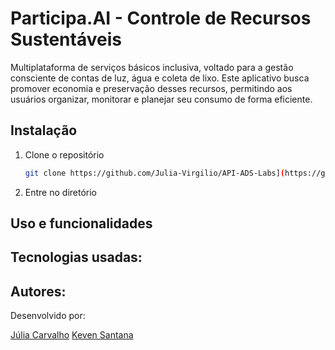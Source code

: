 # Participa.AI - Controle de Recursos Sustentáveis
Multiplataforma de serviços básicos inclusiva, voltado para a gestão consciente de contas de luz, água e coleta de lixo. Este aplicativo busca promover economia e preservação desses recursos, permitindo aos usuários organizar, monitorar e planejar seu consumo de forma eficiente.

## Instalação

1. Clone o repositório
    ```bash
   git clone https://github.com/Julia-Virgilio/API-ADS-Labs](https://github.com/Julia-Virgilio/Participe.Ai
2. Entre no diretório

## Uso e funcionalidades

## Tecnologias usadas:

## Autores:
Desenvolvido por:

[Júlia Carvalho](https://github.com/Julia-Virgilio)
[Keven Santana](https://github.com/kevensantana)
